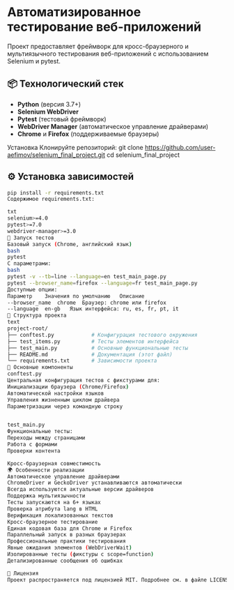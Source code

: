 # Автоматизированное тестирование веб-приложений

Проект предоставляет фреймворк для кросс-браузерного и мультиязычного тестирования веб-приложений с использованием Selenium и pytest.

## 📦 Технологический стек
- **Python** (версия 3.7+)
- **Selenium WebDriver**
- **Pytest** (тестовый фреймворк)
- **WebDriver Manager** (автоматическое управление драйверами)
- **Chrome** и **Firefox** (поддерживаемые браузеры)

Установка
Клонируйте репозиторий:
git clone https://github.com/user-aefimov/selenium_final_project.git
cd selenium_final_project

## ⚙️ Установка зависимостей
```bash
pip install -r requirements.txt
Содержимое requirements.txt:

txt
selenium>=4.0
pytest>=7.0
webdriver-manager>=3.0
🚀 Запуск тестов
Базовый запуск (Chrome, английский язык)
bash
pytest
С параметрами:
bash
pytest -v --tb=line --language=en test_main_page.py
pytest --browser_name=firefox --language=fr test_main_page.py
Доступные опции:
Параметр	Значения по умолчанию	Описание
--browser_name	chrome	Браузер: chrome или firefox
--language	en-gb	Язык интерфейса: ru, es, fr, pt, it
📂 Структура проекта
text
project-root/
├── conftest.py            # Конфигурация тестового окружения
├── test_items.py          # Тесты элементов интерфейса
├── test_main.py           # Основные функциональные тесты
├── README.md              # Документация (этот файл)
└── requirements.txt       # Зависимости проекта
🔧 Основные компоненты
conftest.py
Центральная конфигурация тестов с фикстурами для:
Инициализации браузера (Chrome/Firefox)
Автоматической настройки языков
Управления жизненным циклом драйвера
Параметризации через командную строку


test_main.py
Функциональные тесты:
Переходы между страницами
Работа с формами
Проверки контента

Кросс-браузерная совместимость
🌍 Особенности реализации
Автоматическое управление драйверами
ChromeDriver и GeckoDriver устанавливаются автоматически
Всегда используются актуальные версии драйверов
Поддержка мультиязычности
Тесты запускаются на 6+ языках
Проверка атрибута lang в HTML
Верификация локализованных текстов
Кросс-браузерное тестирование
Единая кодовая база для Chrome и Firefox
Параллельный запуск в разных браузерах
Профессиональные практики тестирования
Явные ожидания элементов (WebDriverWait)
Изолированные тесты (фикстуры с scope=function)
Детализированные сообщения об ошибках

📄 Лицензия
Проект распространяется под лицензией MIT. Подробнее см. в файле LICENSE.